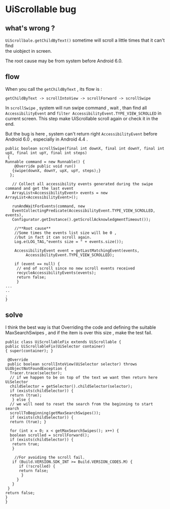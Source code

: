 # UiScrollable bug

## what's wrong ?

`UiScrollbale.getChildByText()` sometime will scroll a little times that it can't find  
the uiobject in screen.

The root cause may be from system before Android 6.0.


## flow

When you call the `getChildByText` , its flow is :

`getChildByText -> scrollIntoView -> scrollForward -> scrollSwipe`

In `scrollSwipe` , system will run swipe command , wait , than find all `AccessibilityEvent` and `filter AccessibilityEvent.TYPE_VIEW_SCROLLED` in current screen. This step make UiScrollable scroll again or check it in the end.

But the bug is here , system can't return right `AccessibilityEvent` before Android 6.0 , especially in Android 4.4 .

```
public boolean scrollSwipe(final int downX, final int downY, final int upX, final int upY, final int steps) 
 { 
Runnable command = new Runnable() { 
    @Override public void run() 
   {swipe(downX, downY, upX, upY, steps);} 
  }; 

   // Collect all accessibility events generated during the swipe command and get the last event
   ArrayList<AccessibilityEvent> events = new ArrayList<AccessibilityEvent>(); 

   runAndWaitForEvents(command, new
   EventCollectingPredicate(AccessibilityEvent.TYPE_VIEW_SCROLLED, events), 
   Configurator.getInstance().getScrollAcknowledgmentTimeout());

    //**Root cause**
    //Some times the events list size will be 0 ,
    //but in fact it can scroll again. 
    Log.e(LOG_TAG,"events size = " + events.size()); 

    AccessibilityEvent event = getLastMatchingEvent(events,
         AccessibilityEvent.TYPE_VIEW_SCROLLED); 

    if (event == null) { 
     // end of scroll since no new scroll events received
     recycleAccessibilityEvents(events);
     return false; 
     } 
...
..
. 
}
```

## solve

I think the best way is that Overriding the code and defining the suitable MaxSearchSwipes , and if the item is over this size , make the test fail.


```
public class UiScrollableFix extends UiScrollable {
public UiScrollableFix(UiSelector container) 
{ super(container); }

 @Override
 public boolean scrollIntoView(UiSelector selector) throws UiObjectNotFoundException { 
  Tracer.trace(selector);
  // if we happen to be on top of the text we want then return here UiSelector 
  childSelector = getSelector().childSelector(selector); 
  if (exists(childSelector)) { 
  return (true); 
   } else {  
  // we will need to reset the search from the beginning to start search     
  scrollToBeginning(getMaxSearchSwipes());
  if (exists(childSelector)) { 
  return (true); }

  for (int x = 0; x < getMaxSearchSwipes(); x++) { 
  boolean scrolled = scrollForward(); 
  if (exists(childSelector)) { 
   return true; 
   }

    //For avoiding the scroll fail. 
   if (Build.VERSION.SDK_INT >= Build.VERSION_CODES.M) { 
      if (!scrolled) { 
      return false; 
       } 
     } 
   }
 } 
return false; 
}
}
```





